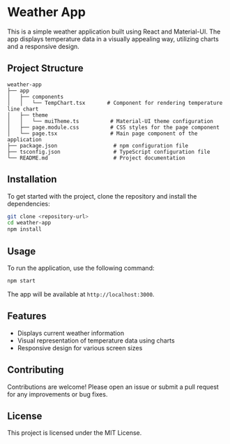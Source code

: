# Weather App

This is a simple weather application built using React and Material-UI. The app displays temperature data in a visually appealing way, utilizing charts and a responsive design.

## Project Structure

```
weather-app
├── app
│   ├── components
│   │   └── TempChart.tsx       # Component for rendering temperature line chart
│   ├── theme
│   │   └── muiTheme.ts          # Material-UI theme configuration
│   ├── page.module.css          # CSS styles for the page component
│   └── page.tsx                 # Main page component of the application
├── package.json                  # npm configuration file
├── tsconfig.json                 # TypeScript configuration file
└── README.md                     # Project documentation
```

## Installation

To get started with the project, clone the repository and install the dependencies:

```bash
git clone <repository-url>
cd weather-app
npm install
```

## Usage

To run the application, use the following command:

```bash
npm start
```

The app will be available at `http://localhost:3000`.

## Features

- Displays current weather information
- Visual representation of temperature data using charts
- Responsive design for various screen sizes

## Contributing

Contributions are welcome! Please open an issue or submit a pull request for any improvements or bug fixes.

## License

This project is licensed under the MIT License.